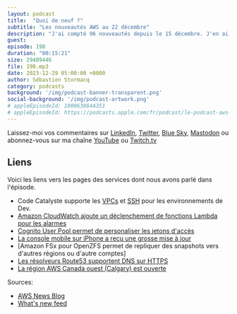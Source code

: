 ```yaml
---
layout: podcast
title:  "Quoi de neuf ?"
subtitle: "Les nouveautés AWS au 22 décembre"
description: "J'ai compté 96 nouveautés depuis le 15 décembre. J'en ai retenu 8 pour cette dernière semaine de l'année. Huit qui sont d'intérêts pour les développeurs, les builders que vous êtes. Dans cet épisode, nous parlons de Clouwatch et Lambda, de Cognito, de Code Catalyst, de replication de système de fichiers ZFS, de la console mobile sur iPhone. Nous terminerons avec du DNS sur HTTPS et d'une nouvelle région au Canada."
guest:
episode: 198
duration: "00:15:21" 
size: 29489446
file: 198.mp3
date: 2023-12-29 05:00:00 +0000
author: Sébastien Stormacq
category: podcasts
background: '/img/podcast-banner-transparent.png'
social-background: '/img/podcast-artwork.png'
# appleEpisodeId: 1000638644351
# appleEpisodeId: https://podcasts.apple.com/fr/podcast/le-podcast-aws-en-français/id1452118442
---
```


Laissez-moi vos commentaires sur [LinkedIn](https://www.linkedin.com/in/sebastienstormacq/), [Twitter](https://twitter.com/sebsto), [Blue Sky](https://bsky.app/profile/sebsto.bsky.social), [Mastodon](https://awscommunity.social/@sebsto) ou abonnez-vous sur ma chaîne [YouTube](https://www.youtube.com/sebsto) ou [Twitch.tv](https://www.twitch.tv/sebAWS)

## Liens

Voici les liens vers les pages des services dont nous avons parlé dans l'épisode.

- Code Catalyste supporte les [VPCs](https://aws.amazon.com/about-aws/whats-new/2023/12/amazon-codecatalyst-dev-environments-private-cloud/) et [SSH](https://aws.amazon.com/about-aws/whats-new/2023/12/ssh-support-amazon-codecatalyst-dev-environments/) pour les environnements de Dev.
- [Amazon CloudWatch ajoute un déclenchement de fonctions Lambda pour les alarmes](https://aws.amazon.com/about-aws/whats-new/2023/12/amazon-cloudwatch-alarms-lambda-change-action/)
- [Cognito User Pool permet de personaliser les jetons d'accès](https://aws.amazon.com/about-aws/whats-new/2023/12/amazon-cognito-user-pools-customize-access-tokens/)
- [La console mobile sur iPhone a recu une grosse mise à jour](https://aws.amazon.com/about-aws/whats-new/2023/12/integrated-mobile-experience-aws-services-console-mobile-app/)
- [Amazon FSx pour OpenZFS permet de repliquer des snapshots vers d'autres régions ou d'autre comptes]
- [Les résolveurs Route53 supportent DNS sur HTTPS](https://aws.amazon.com/about-aws/whats-new/2023/12/amazon-fsx-openzfs-on-demand-data-replication-regions-accounts/)
- [La région AWS Canada ouest (Calgary) est ouverte](https://aws.amazon.com/about-aws/whats-new/2023/12/amazon-fsx-openzfs-on-demand-data-replication-regions-accounts/)

Sources: 

- [AWS News Blog](https://aws.amazon.com/blogs/aws/)
- [What's new feed](https://aws.amazon.com/about-aws/whats-new/2023/)
